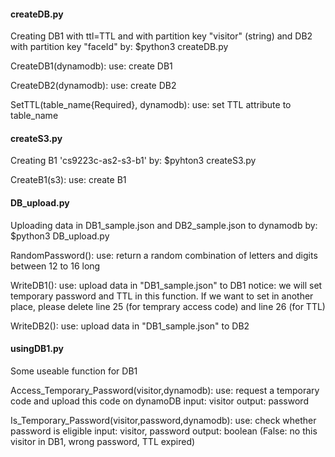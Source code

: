 #### createDB.py
Creating DB1 with ttl=TTL and with partition key "visitor" (string) and DB2 with partition key "faceId" by:
$python3 createDB.py

CreateDB1(dynamodb): 
use: create DB1

CreateDB2(dynamodb):
use: create DB2

SetTTL(table_name{Required}, dynamodb):
use: set TTL attribute to table_name

#### createS3.py
Creating B1 'cs9223c-as2-s3-b1' by:
$pyhton3 createS3.py

CreateB1(s3):
use: create B1

#### DB_upload.py
Uploading data in DB1_sample.json and DB2_sample.json to dynamodb by:
$python3 DB_upload.py

RandomPassword():
use: return a random combination of letters and digits between 12 to 16 long

WriteDB1():
use: upload data in "DB1_sample.json" to DB1
notice: we will set temporary password and TTL in this function. If we want to set in another place, please delete line 25 (for temprary access code) and line 26 (for TTL)

WriteDB2():
use: upload data in "DB1_sample.json" to DB2

#### usingDB1.py
Some useable function for DB1

Access_Temporary_Password(visitor,dynamodb):
use: request a temporary code and upload this code on dynamoDB
input: visitor
output: password

Is_Temporary_Password(visitor,password,dynamodb):
use: check whether password is eligible
input: visitor, password
output: boolean (False: no this visitor in DB1, wrong password, TTL expired)
